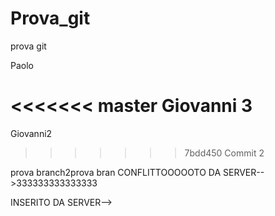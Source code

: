 # Prova_git
prova git


Paolo

<<<<<<< master
Giovanni 3
=======

Giovanni2
>>>>>>> 7bdd450 Commit 2


prova branch2prova bran CONFLITTOOOOOTO DA SERVER-->333333333333333


INSERITO DA SERVER-->




